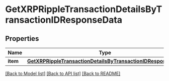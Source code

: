 # GetXRPRippleTransactionDetailsByTransactionIDResponseData


## Properties
Name | Type | Description | Notes
------------ | ------------- | ------------- | -------------
**item** | [**GetXRPRippleTransactionDetailsByTransactionIDResponseItem**](GetXRPRippleTransactionDetailsByTransactionIDResponseItem.md) |  | 

[[Back to Model list]](../README.md#documentation-for-models) [[Back to API list]](../README.md#documentation-for-api-endpoints) [[Back to README]](../README.md)


